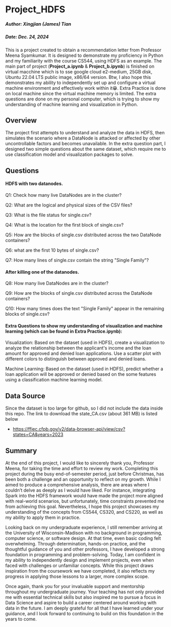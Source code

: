 # Project_HDFS
##### Author: Xingjian (James) Tian
##### Date: Dec. 24, 2024
This is a project created to obtain a recommendation letter from Professor Meena Syamkumar. It is designed to demonstrate my proficiency in Python and my familiarity with the course CS544, using HDFS as an example. The main part of project (**Project_a.ipynb** & **Project_b.ipynb**) is finished on virtual macchine which is to sse google cloud e2-medium, 25GB disk, Ubuntu 22.04 LTS public image, x86/64 version. Btw, I also hope this demonstrates my ability to independently set up and configure a virtual machine environment and effectively work within it😁. Extra Practice is done on local machine since the virtual machine memory is limited. The extra questions are done on my personal computer, which is trying to show my understanding of machine learning and visualization in Python. 

## Overview 
The project first attempts to understand and analyze the data in HDFS, then simulates the scenario where a DataNode is attacked or affected by other uncontrollable factors and becomes unavailable. In the extra question part, I designed two simple questions about the same dataset, which require me to use classification model and visualization packages to solve. 

## Questions 
#### HDFS with two datanodes. 
Q1: Check how many live DataNodes are in the cluster?

Q2: What are the logical and physical sizes of the CSV files?

Q3: What is the file status for single.csv?

Q4: What is the location for the first block of single.csv?

Q5: How are the blocks of single.csv distributed across the two DataNode containers?

Q6: what are the first 10 bytes of single.csv?

Q7: How many lines of single.csv contain the string "Single Family"?

#### After killing one of the datanodes.
Q8: How many live DataNodes are in the cluster?

Q9: How are the blocks of single.csv distributed across the DataNode containers?

Q10: How many times does the text "Single Family" appear in the remaining blocks of single.csv?

#### **Extra Questions** to show my understanding of visualization and machine learning (which can be found in Extra Practice.ipynb): 
Visualization: Based on the dataset (used in HDFS), create a visualization to analyze the relationship between the applicant's income and the loan amount for approved and denied loan applications. Use a scatter plot with different colors to distinguish between approved and denied loans.

Machine Learning: Based on the dataset (used in HDFS), predict whether a loan application will be approved or denied based on the some features using a classification machine learning model.

## Data Source
Since the dataset is too large for github, so I did not include the data inside this repo. The link to download the state_CA.csv (about 361 MB) is listed below
- https://ffiec.cfpb.gov/v2/data-browser-api/view/csv?states=CA&years=2023

## Summary
At the end of this project, I would like to sincerely thank you, Professor Meena, for taking the time and effort to review my work. Completing this project during the busy end-of-semester period, just before Christmas, has been both a challenge and an opportunity to reflect on my growth. While I aimed to produce a comprehensive analysis, there are areas where I couldn’t delve as deeply as I would have liked. For instance, integrating Spark into the HDFS framework would have made the project more aligned with real-world scenarios, but unfortunately, time constraints prevented me from achieving this goal. Nevertheless, I hope this project showcases my understanding of the concepts from CS544, CS320, and CS220, as well as my ability to apply them in practice.

Looking back on my undergraduate experience, I still remember arriving at the University of Wisconsin-Madison with no background in programming, computer science, or software design. At that time, even basic coding felt overwhelming. Through determination, hands-on practice, and the thoughtful guidance of you and other professors, I have developed a strong foundation in programming and problem-solving. Today, I am confident in my ability to independently design and implement projects, even when faced with challenges or unfamiliar concepts. While this project draws inspiration from the coursework we have completed, it also reflects my progress in applying those lessons to a larger, more complex scope.

Once again, thank you for your invaluable support and mentorship throughout my undergraduate journey. Your teaching has not only provided me with essential technical skills but also inspired me to pursue a focus in Data Science and aspire to build a career centered around working with data in the future. I am deeply grateful for all that I have learned under your guidance, and I look forward to continuing to build on this foundation in the years to come.

